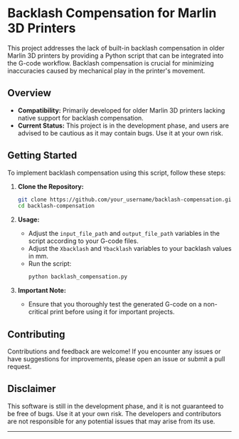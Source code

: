 # Backlash Compensation for Marlin 3D Printers

This project addresses the lack of built-in backlash compensation in older Marlin 3D printers by providing a Python script that can be integrated into the G-code workflow. Backlash compensation is crucial for minimizing inaccuracies caused by mechanical play in the printer's movement.

## Overview

- **Compatibility:** Primarily developed for older Marlin 3D printers lacking native support for backlash compensation.
- **Current Status:** This project is in the development phase, and users are advised to be cautious as it may contain bugs. Use it at your own risk.

## Getting Started

To implement backlash compensation using this script, follow these steps:

1. **Clone the Repository:**
   ```bash
   git clone https://github.com/your_username/backlash-compensation.git
   cd backlash-compensation
   ```

2. **Usage:**
   - Adjust the `input_file_path` and `output_file_path` variables in the script according to your G-code files.
   - Adjust the `Xbacklash` and `Ybacklash` variables to your backlash values in mm.
   - Run the script:
     ```bash
     python backlash_compensation.py
     ```

3. **Important Note:**
   - Ensure that you thoroughly test the generated G-code on a non-critical print before using it for important projects.

## Contributing

Contributions and feedback are welcome! If you encounter any issues or have suggestions for improvements, please open an issue or submit a pull request.

## Disclaimer

This software is still in the development phase, and it is not guaranteed to be free of bugs. Use it at your own risk. The developers and contributors are not responsible for any potential issues that may arise from its use.

---
